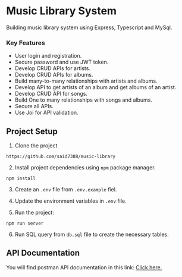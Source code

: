 # Music Library System

Building music library system using Express, Typescript and MySql.

### Key Features

- User login and registration.
- Secure password and use JWT token.
- Develop CRUD APIs for artists.
- Develop CRUD APIs for albums.
- Build many-to-many relationships with artists and albums.
- Develop API to get artists of an album and get albums of an artist.
- Develop CRUD API for songs.
- Build One to many relationships with songs and albums.
- Secure all APIs.
- Use Joi for API validation.

## Project Setup

1. Clone the project

```
https://github.com/said7388/music-library
```

2. Install project dependencies using `npm` package manager.

```
npm install
```

3. Create an `.env` file from `.env.example` fiel.

4. Update the environment variables in `.env` file.

5. Run the project:

```
npm run server
```

6. Run SQL query from `db.sql` file to create the necessary tables.

## API Documentation

You will find postman API documentation in this link: [Click here.](https://documenter.getpostman.com/view/19954195/2s9YyqiMvy#e301be57-8190-487e-890f-ebc51093bb6b)
